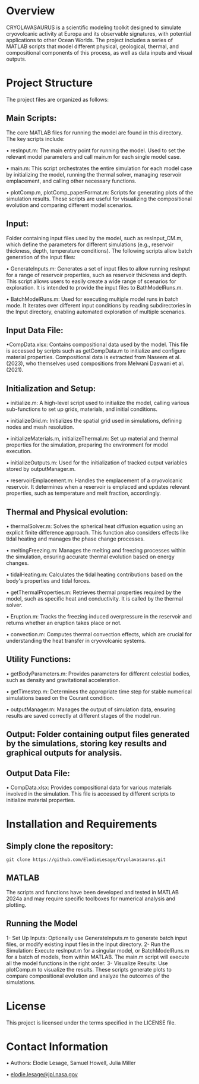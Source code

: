 # Overview

CRYOLAVASAURUS is a scientific modeling toolkit designed to simulate cryovolcanic activity at Europa and its observable signatures, with potential applications to other Ocean Worlds. The project includes a series of MATLAB scripts that model different physical, geological, thermal, and compositional components of this process, as well as data inputs and visual outputs.


# Project Structure

The project files are organized as follows:

## Main Scripts: 
The core MATLAB files for running the model are found in this directory. The key scripts include:

• resInput.m: The main entry point for running the model. Used to set the relevant model parameters and call main.m for each single model case.

• main.m: This script orchestrates the entire simulation for each model case by initializing the model, running the thermal solver, managing reservoir emplacement, and calling other necessary functions.

• plotComp.m, plotComp_paperFormat.m: Scripts for generating plots of the simulation results. These scripts are useful for visualizing the compositional evolution and comparing different model scenarios.

## Input: 
Folder containing input files used by the model, such as resInput_CM.m, which define the parameters for different simulations (e.g., reservoir thickness, depth, temperature conditions). The following scripts allow batch generation of the input files:

• GenerateInputs.m: Generates a set of input files to allow running resInput for a range of reservoir properties, such as reservoir thickness and depth. This script allows users to easily create a wide range of scenarios for exploration. It is intended to provide the input files to BathModelRuns.m.

• BatchModelRuns.m: Used for executing multiple model runs in batch mode. It iterates over different input conditions by reading subdirectories in the Input directory, enabling automated exploration of multiple scenarios.

## Input Data File:
•CompData.xlsx: Contains compositional data used by the model. This file is accessed by scripts such as getCompData.m to initialize and configure material properties. Compositional data is extracted from Naseem et al. (2023), who themselves used compositions from Melwani Daswani et al. (2021).

## Initialization and Setup:
• initialize.m: A high-level script used to initialize the model, calling various sub-functions to set up grids, materials, and initial conditions.

• initializeGrid.m: Initializes the spatial grid used in simulations, defining nodes and mesh resolution.

• initializeMaterials.m, initializeThermal.m: Set up material and thermal properties for the simulation, preparing the environment for model execution.

• initializeOutputs.m: Used for the initialization of tracked output variables stored by outputManager.m. 

• reservoirEmplacement.m: Handles the emplacement of a cryovolcanic reservoir. It determines when a reservoir is emplaced and updates relevant properties, such as temperature and melt fraction, accordingly.


## Thermal and Physical evolution:
• thermalSolver.m: Solves the spherical heat diffusion equation using an explicit finite difference approach. This function also considers effects like tidal heating and manages the phase change processes.

• meltingFreezing.m: Manages the melting and freezing processes within the simulation, ensuring accurate thermal evolution based on energy changes.

• tidalHeating.m: Calculates the tidal heating contributions based on the body's properties and tidal forces.

• getThermalProperties.m: Retrieves thermal properties required by the model, such as specific heat and conductivity. It is called by the thermal solver.

• Eruption.m: Tracks the freezing induced overpressure in the reservoir and returns whether an eruption takes place or not. 

• convection.m: Computes thermal convection effects, which are crucial for understanding the heat transfer in cryovolcanic systems.

## Utility Functions:
• getBodyParameters.m: Provides parameters for different celestial bodies, such as density and gravitational acceleration.

• getTimestep.m: Determines the appropriate time step for stable numerical simulations based on the Courant condition.

• outputManager.m: Manages the output of simulation data, ensuring results are saved correctly at different stages of the model run.


## Output: Folder containing output files generated by the simulations, storing key results and graphical outputs for analysis. 

## Output Data File:
• CompData.xlsx: Provides compositional data for various materials involved in the simulation. This file is accessed by different scripts to initialize material properties.


# Installation and Requirements

## Simply clone the repository:
	git clone https://github.com/ElodieLesage/Cryolavasaurus.git

## MATLAB
The scripts and functions have been developed and tested in MATLAB 2024a and may require specific toolboxes for numerical analysis and plotting.

## Running the Model
1- Set Up Inputs: Optionally use GenerateInputs.m to generate batch input files, or modify existing input files in the Input directory.
2- Run the Simulation: Execute resInput.m for a singular model, or BatchModelRuns.m for a batch of models, from within MATLAB. The main.m script will execute all the model functions in the right order.
3- Visualize Results: Use plotComp.m to visualize the results. These scripts generate plots to compare compositional evolution and analyze the outcomes of the simulations.


# License

This project is licensed under the terms specified in the LICENSE file.


# Contact Information
• Authors: Elodie Lesage, Samuel Howell, Julia Miller

• elodie.lesage@jpl.nasa.gov
